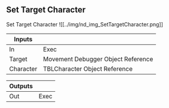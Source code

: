 ## Set Target Character
Set Target Character
![[../img/nd_img_SetTargetCharacter.png]]

|Inputs||
|--|--|
| In | Exec |
| Target | Movement Debugger Object Reference |
| Character | TBLCharacter Object Reference |

|Outputs||
|--|--|
| Out | Exec |
